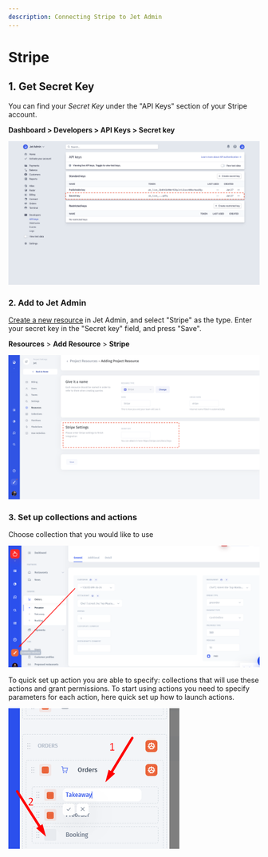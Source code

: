 ```yaml
---
description: Connecting Stripe to Jet Admin
---
```


# Stripe

## 1. Get Secret Key

You can find your _Secret Key_ under the "API Keys" section of your Stripe account.

**Dashboard &gt; Developers &gt; API Keys &gt; Secret key**

![](../../.gitbook/assets/screen-shot-2020-02-11-at-11.20.57-am.png)

### 2. Add to Jet Admin

[Create a new resource](../adding-a-data-source.md) in Jet Admin, and select "Stripe" as the type. Enter your secret key in the "Secret key" field, and press "Save".

**Resources** &gt; **Add Resource** &gt; **Stripe**

![](../../.gitbook/assets/screen-shot-2020-02-11-at-11.59.16-am.png)

### 3. Set up collections and actions

Choose collection that you would like to use

![](../../.gitbook/assets/image%20%2887%29.png)

To quick set up action you are able to specify: collections that will use these actions and grant permissions. To start using actions you need to specify parameters for each action, here quick set up how to launch actions.

![](../../.gitbook/assets/image%20%28214%29.png)



